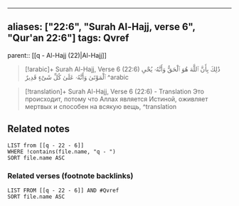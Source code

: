 
---
aliases: ["22:6", "Surah Al-Hajj, verse 6", "Qur'an 22:6"]
tags: Qvref
---

parent:: [[q - Al-Hajj (22)|Al-Hajj]]

> [!arabic]+ Surah Al-Hajj, Verse 6 (22:6)
> <span class="quran-arabic">ذَٰلِكَ بِأَنَّ ٱللَّهَ هُوَ ٱلْحَقُّ وَأَنَّهُۥ يُحْىِ ٱلْمَوْتَىٰ وَأَنَّهُۥ عَلَىٰ كُلِّ شَىْءٍ قَدِيرٌ</span>
^arabic

> [!translation]+ Surah Al-Hajj, Verse 6 (22:6) - Translation
> Это происходит, потому что Аллах является Истиной, оживляет мертвых и способен на всякую вещь,
^translation



## Related notes
```dataview
LIST from [[q - 22 - 6]]
WHERE !contains(file.name, "q - ")
SORT file.name ASC
```

### Related verses (footnote backlinks)
```dataview
LIST FROM [[q - 22 - 6]] AND #Qvref
SORT file.name ASC
```

